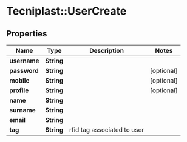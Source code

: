 # Tecniplast::UserCreate

## Properties
Name | Type | Description | Notes
------------ | ------------- | ------------- | -------------
**username** | **String** |  | 
**password** | **String** |  | [optional] 
**mobile** | **String** |  | [optional] 
**profile** | **String** |  | [optional] 
**name** | **String** |  | 
**surname** | **String** |  | 
**email** | **String** |  | 
**tag** | **String** | rfid tag associated to user | 


